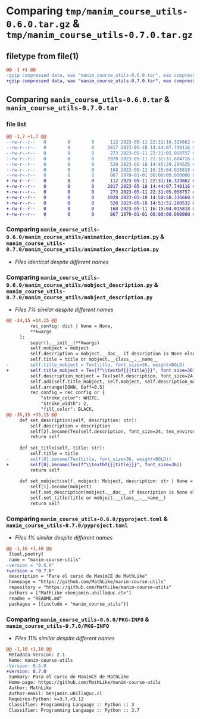 # Comparing `tmp/manim_course_utils-0.6.0.tar.gz` & `tmp/manim_course_utils-0.7.0.tar.gz`

## filetype from file(1)

```diff
@@ -1 +1 @@
-gzip compressed data, was "manim_course_utils-0.6.0.tar", max compression
+gzip compressed data, was "manim_course_utils-0.7.0.tar", max compression
```

## Comparing `manim_course_utils-0.6.0.tar` & `manim_course_utils-0.7.0.tar`

### file list

```diff
@@ -1,7 +1,7 @@
--rw-r--r--   0        0        0      112 2023-05-11 22:31:16.319862 manim_course_utils-0.6.0/manim_course_utils/__init__.py
--rw-r--r--   0        0        0     2817 2023-05-18 14:44:07.740116 manim_course_utils-0.6.0/manim_course_utils/animation_description.py
--rw-r--r--   0        0        0      273 2023-05-11 22:31:05.058757 manim_course_utils-0.6.0/manim_course_utils/markdown_tex_template.py
--rw-r--r--   0        0        0     1920 2023-05-11 22:32:31.604716 manim_course_utils-0.6.0/manim_course_utils/mobject_description.py
--rw-r--r--   0        0        0      520 2023-05-18 14:45:29.294525 manim_course_utils-0.6.0/pyproject.toml
--rw-r--r--   0        0        0      168 2023-05-11 16:15:04.015818 manim_course_utils-0.6.0/README.md
--rw-r--r--   0        0        0      867 1970-01-01 00:00:00.000000 manim_course_utils-0.6.0/PKG-INFO
+-rw-r--r--   0        0        0      112 2023-05-11 22:31:16.319862 manim_course_utils-0.7.0/manim_course_utils/__init__.py
+-rw-r--r--   0        0        0     2817 2023-05-18 14:44:07.740116 manim_course_utils-0.7.0/manim_course_utils/animation_description.py
+-rw-r--r--   0        0        0      273 2023-05-11 22:31:05.058757 manim_course_utils-0.7.0/manim_course_utils/markdown_tex_template.py
+-rw-r--r--   0        0        0     1928 2023-05-18 14:50:58.336660 manim_course_utils-0.7.0/manim_course_utils/mobject_description.py
+-rw-r--r--   0        0        0      520 2023-05-18 14:51:51.280532 manim_course_utils-0.7.0/pyproject.toml
+-rw-r--r--   0        0        0      168 2023-05-11 16:15:04.015818 manim_course_utils-0.7.0/README.md
+-rw-r--r--   0        0        0      867 1970-01-01 00:00:00.000000 manim_course_utils-0.7.0/PKG-INFO
```

### Comparing `manim_course_utils-0.6.0/manim_course_utils/animation_description.py` & `manim_course_utils-0.7.0/manim_course_utils/animation_description.py`

 * *Files identical despite different names*

### Comparing `manim_course_utils-0.6.0/manim_course_utils/mobject_description.py` & `manim_course_utils-0.7.0/manim_course_utils/mobject_description.py`

 * *Files 7% similar despite different names*

```diff
@@ -14,15 +14,15 @@
         rec_config: dict | None = None,
         **kwargs
     ):
         super().__init__(**kwargs)
         self.mobject = mobject
         self.description = mobject.__doc__ if description is None else description
         self.title = title or mobject.__class__.__name__
-        self.title_mobject = Tex(title, font_size=36, weight=BOLD)
+        self.title_mobject = Tex(f"\\textbf{{{title}}}", font_size=36)
         self.description_mobject = Tex(self.description, font_size=24, tex_environment="markdown", tex_template=MarkdownTexTemplate())
         self.add(self.title_mobject, self.mobject, self.description_mobject)
         self.arrange(DOWN, buff=0.5)
         rec_config = rec_config or {
             "stroke_color": WHITE,
             "stroke_width": 2,
             "fill_color": BLACK,
@@ -35,15 +35,15 @@
     def set_description(self, description: str):
         self.description = description
         self[2].become(Tex(self.description, font_size=24, tex_environment="markdown", tex_template=MarkdownTexTemplate()))
         return self
     
     def set_title(self, title: str):
         self.title = title
-        self[0].become(Tex(title, font_size=36, weight=BOLD))
+        self[0].become(Tex(f"\\textbf{{{title}}}", font_size=36))
         return self
     
     def set_mobject(self, mobject: Mobject, description: str | None = None, title: str | None = None):
         self[1].become(mobject)
         self.set_description(mobject.__doc__ if description is None else description)
         self.set_title(title or mobject.__class__.__name__)
         return self
```

### Comparing `manim_course_utils-0.6.0/pyproject.toml` & `manim_course_utils-0.7.0/pyproject.toml`

 * *Files 1% similar despite different names*

```diff
@@ -1,10 +1,10 @@
 [tool.poetry]
 name = "manim-course-utils"
-version = "0.6.0"
+version = "0.7.0"
 description = "Para el curso de ManimCE de MathLike"
 homepage = "https://github.com/MathLike/manim-course-utils"
 repository = "https://github.com/MathLike/manim-course-utils"
 authors = ["MathLike <benjamin.ubilla@uc.cl>"]
 readme = "README.md"
 packages = [{include = "manim_course_utils"}]
```

### Comparing `manim_course_utils-0.6.0/PKG-INFO` & `manim_course_utils-0.7.0/PKG-INFO`

 * *Files 11% similar despite different names*

```diff
@@ -1,10 +1,10 @@
 Metadata-Version: 2.1
 Name: manim-course-utils
-Version: 0.6.0
+Version: 0.7.0
 Summary: Para el curso de ManimCE de MathLike
 Home-page: https://github.com/MathLike/manim-course-utils
 Author: MathLike
 Author-email: benjamin.ubilla@uc.cl
 Requires-Python: >=3.7,<3.12
 Classifier: Programming Language :: Python :: 3
 Classifier: Programming Language :: Python :: 3.7
```

